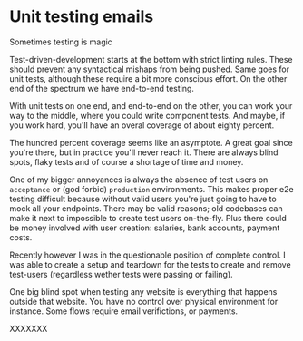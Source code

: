 <!--
  date: 9999-99-99
  modified: 9999-99-99
  slug:tdd
  type: post
  categories: code
  tags: 
  header: ian-talmacs-AUlaz_3SLDg-unsplash.jpg
  headerColofon: image by [Ian Talmacs](https://unsplash.com/@iantalmacs)
  headerClassName: no-blur darken
--> 

# Unit testing emails

Sometimes testing is magic

Test-driven-development starts at the bottom with strict linting rules. These should prevent any syntactical mishaps from being pushed. Same goes for unit tests, although these require a bit more conscious effort. On the other end of the spectrum we have end-to-end testing.

With unit tests on one end, and end-to-end on the other, you can work your way to the middle, where you could write component tests. And maybe, if you work hard, you'll have an overal coverage of about eighty percent.

The hundred percent coverage seems like an asymptote. A great goal since you're there, but in practice you'll never reach it. 
There are always blind spots, flaky tests and of course a shortage of time and money.

One of my bigger annoyances is always the absence of test users on  `acceptance` or (god forbid) `production` environments. This makes proper e2e testing difficult because without valid users you're just going to have to mock all your endpoints.
There may be valid reasons; old codebases can make it next to impossible to create test users on-the-fly. Plus there could be money involved with user creation: salaries, bank accounts, payment costs.

Recently however I was in the questionable position of complete control. I was able to create a setup and teardown for the tests to create and remove test-users (regardless wether tests were passing or failing).

One big blind spot when testing any website is everything that happens outside that website. You have no control over physical environment for instance. Some flows require email verifictions, or payments.

XXXXXXX
